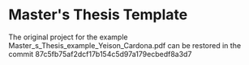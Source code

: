 # Master's Thesis Template 


The original project for the example Master_s_Thesis_example_Yeison_Cardona.pdf can be restored in the commit 87c5fb75af2dcf17b154c5d97a179ecbedf8a3d7


